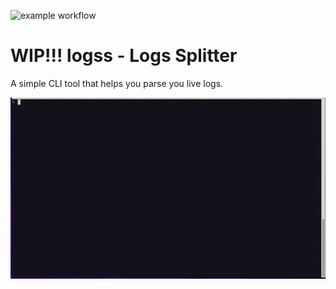 ![example workflow](https://github.com/todoesverso/logss/actions/workflows/quickstartrs.yml/badge.svg)


# WIP!!! logss - Logs Splitter

A simple CLI tool that helps you parse you live logs.


![](assets/screen.gif)
